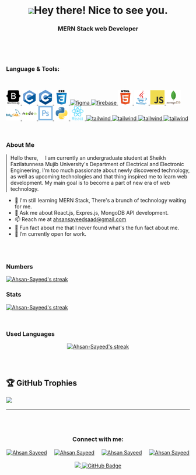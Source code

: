 <img src="" alt="" /> </a><p align="center"> 


<h1 align="center"><img src="https://emojis.slackmojis.com/emojis/images/1531849430/4246/blob-sunglasses.gif?1531849430" width="30"/>Hey there! Nice to see you. </h1>

<h3 align="center"> MERN Stack web Developer</h3>
<br />
<br />


<br>

### Language & Tools:


<br/>
<p align="left"> <a href="https://getbootstrap.com" target="_blank" rel="noreferrer"> <img src="https://raw.githubusercontent.com/devicons/devicon/master/icons/bootstrap/bootstrap-plain-wordmark.svg" alt="bootstrap" width="40" height="40"/> </a> <a href="https://www.cprogramming.com/" target="_blank" rel="noreferrer"> <img src="https://raw.githubusercontent.com/devicons/devicon/master/icons/c/c-original.svg" alt="c" width="40" height="40"/> </a> <a href="https://www.w3schools.com/cpp/" target="_blank" rel="noreferrer"> <img src="https://raw.githubusercontent.com/devicons/devicon/master/icons/cplusplus/cplusplus-original.svg" alt="cplusplus" width="40" height="40"/> </a> <a href="https://www.w3schools.com/css/" target="_blank" rel="noreferrer"> <img src="https://raw.githubusercontent.com/devicons/devicon/master/icons/css3/css3-original-wordmark.svg" alt="css3" width="40" height="40"/> </a> <a href="https://www.figma.com/" target="_blank" rel="noreferrer"> <img src="https://www.vectorlogo.zone/logos/figma/figma-icon.svg" alt="figma" width="40" height="40"/> </a> <a href="https://firebase.google.com/" target="_blank" rel="noreferrer"> <img src="https://www.vectorlogo.zone/logos/firebase/firebase-icon.svg" alt="firebase" width="40" height="40"/> </a> <a href="https://www.w3.org/html/" target="_blank" rel="noreferrer"> <img src="https://raw.githubusercontent.com/devicons/devicon/master/icons/html5/html5-original-wordmark.svg" alt="html5" width="40" height="40"/> </a> <a href="https://www.java.com" target="_blank" rel="noreferrer"> <img src="https://raw.githubusercontent.com/devicons/devicon/master/icons/java/java-original.svg" alt="java" width="40" height="40"/> </a> <a href="https://developer.mozilla.org/en-US/docs/Web/JavaScript" target="_blank" rel="noreferrer"> <img src="https://raw.githubusercontent.com/devicons/devicon/master/icons/javascript/javascript-original.svg" alt="javascript" width="40" height="40"/> </a> <a href="https://www.mongodb.com/" target="_blank" rel="noreferrer"> <img src="https://raw.githubusercontent.com/devicons/devicon/master/icons/mongodb/mongodb-original-wordmark.svg" alt="mongodb" width="40" height="40"/> </a> <a href="https://www.mysql.com/" target="_blank" rel="noreferrer"> <img src="https://raw.githubusercontent.com/devicons/devicon/master/icons/mysql/mysql-original-wordmark.svg" alt="mysql" width="40" height="40"/> </a> <a href="https://nodejs.org" target="_blank" rel="noreferrer"> <img src="https://raw.githubusercontent.com/devicons/devicon/master/icons/nodejs/nodejs-original-wordmark.svg" alt="nodejs" width="40" height="40"/> </a> <a href="https://www.photoshop.com/en" target="_blank" rel="noreferrer"> <img src="https://raw.githubusercontent.com/devicons/devicon/master/icons/photoshop/photoshop-line.svg" alt="photoshop" width="40" height="40"/> </a> <a href="https://www.python.org" target="_blank" rel="noreferrer"> <img src="https://raw.githubusercontent.com/devicons/devicon/master/icons/python/python-original.svg" alt="python" width="40" height="40"/> </a> <a href="https://reactjs.org/" target="_blank" rel="noreferrer"> <img src="https://raw.githubusercontent.com/devicons/devicon/master/icons/react/react-original-wordmark.svg" alt="react" width="40" height="40"/> </a> <a href="https://tailwindcss.com/" target="_blank" rel="noreferrer"> <img src="https://www.vectorlogo.zone/logos/tailwindcss/tailwindcss-icon.svg" alt="tailwind" width="40" height="40"/> </a> <a href="https://www.typescriptlang.org/" target="_blank" rel="noreferrer"> <img src="https://upload.wikimedia.org/wikipedia/commons/thumb/4/4c/Typescript_logo_2020.svg/640px-Typescript_logo_2020.svg.png" alt="tailwind" width="40" height="40"/> </a><a href="https://redux.js.org/" target="_blank" rel="noreferrer"> <img src="https://d33wubrfki0l68.cloudfront.net/0834d0215db51e91525a25acf97433051f280f2f/c30f5/img/redux.svg" alt="tailwind" width="40" height="40"/> </a><a href="https://socket.io/" target="_blank" rel="noreferrer"> <img src="https://socket.io/images/logo-dark.svg" alt="tailwind" width="40" height="40"/> </a>
 
</p>
<br/>


### About Me
<p style="border-left:2px solid grey; padding-left:10px">
 Hello there,<img src="https://media.giphy.com/media/hvRJCLFzcasrR4ia7z/giphy.gif" width="15px" height="15px" >  I am currently an undergraduate student at Sheikh Fazilatunnesa Mujib University's Department of Electrical and Electronic Engineering, I'm too much passionate about newly discovered technology, as well as upcoming technologies and that thing inspired me to learn web development. My main goal is to become a part of new era of web technology. 
</p>

<ul>
<li>🌱 I'm still learning MERN Stack, There's a brunch of technology waiting for me.</li>

<li>💬 Ask me about React.js, Expres.js, MongoDB API development.</li>

<li>📫 Reach me at <a href="mailto:ahsansayeedsaad@gmail.com">ahsansayeedsaad@gmail.com</a></li>
<li>🥳 Fun fact about me that I never found what's the fun fact about me.</li>
<li>👯 I’m currently open for work.</li>
</ul>
<br/>
<br />

### Numbers
<p align="">
    <a href="">
        <img title="🔥 GitHub status git.io/streak-stats" alt="Ahsan-Sayeed's streak" src="https://github-readme-streak-stats.herokuapp.com/?user=Ahsan-Sayeed&theme=black-ice&hide_border=true&stroke=0000&background=0D1117"/>
    </a>
</p>


### Stats
<p align="">
    <a href="">
        <img title="🔥 Get streak stats for your profile at git.io/streak-stats" alt="Ahsan-Sayeed's streak" src="https://github-readme-stats.vercel.app/api?username=Ahsan-Sayeed&theme=darcula&show_icons=true&hide_border=true&count_private=true&bg_color=0D1117"/>
    </a>
</p>

<br />

### Used Languages
<p align="center">
    <a href="">
        <img title="Get streak stats for your profile at git.io/streak-stats" alt="Ahsan-Sayeed's streak" src="https://github-readme-stats.vercel.app/api/top-langs/?username=Ahsan-Sayeed&theme=react&show_icons=true&hide_border=true&layout=compact&bg_color=0D1117"/>
    </a>
</p>

<br />
<br />


## 🏆 GitHub Trophies
![](https://github-profile-trophy.vercel.app/?username=Ahsan-Sayeed&theme=dracula&no-frame=true&no-bg=false&margin-w=60)

---

<br/> <br/>

<h3 align="center">Connect with me:</h3>
<p align="center">
<a href="https://www.linkedin.com/in/ahsan-sayeed-9b21331b6" target="blank"><img align="center" src="https://raw.githubusercontent.com/rahuldkjain/github-profile-readme-generator/master/src/images/icons/Social/linked-in-alt.svg" alt="Ahsan Sayeed" height="25" width="34" /></a>&nbsp;&nbsp;&nbsp;&nbsp;
<a href="https://www.facebook.com/ahsansayeed.saad" target="blank"><img align="center" src="https://raw.githubusercontent.com/rahuldkjain/github-profile-readme-generator/master/src/images/icons/Social/facebook.svg" alt="Ahsan Sayeed" height="25" width="25" /></a>&nbsp;&nbsp;&nbsp;&nbsp;
<a href="https://twitter.com/AhsanSayeedSaad" target="blank"><img align="center" src="https://raw.githubusercontent.com/rahuldkjain/github-profile-readme-generator/master/src/images/icons/Social/twitter.svg" alt="Ahsan Sayeed" height="30" width="30"/></a>&nbsp;&nbsp;&nbsp;&nbsp;
 <a href="https://stackoverflow.com/users/20014564/ahsan-sayeed" target="blank"><img align="center" src="https://www.vectorlogo.zone/logos/stackoverflow/stackoverflow-icon.svg" alt="Ahsan Sayeed" height="30" width="30"/></a>
 <br /> <br />
 <a href="https://github.com/Ahsan-Sayeed/github-profile-views-counter">
    <img src="https://komarev.com/ghpvc/?username=Ahsan-Sayeed">
</a>
<a href="https://github.com/Ahsan-Sayeed?tab=followers"><img src="https://img.shields.io/github/followers/Ahsan-Sayeed?label=Followers&style=social" alt="GitHub Badge"></a>
 
</p>
<br>
<br />




